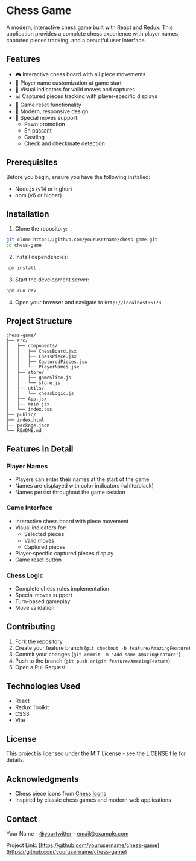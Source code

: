 # Chess Game

A modern, interactive chess game built with React and Redux. This application provides a complete chess experience with player names, captured pieces tracking, and a beautiful user interface.

## Features

- 🎮 Interactive chess board with all piece movements
- 👥 Player name customization at game start
- 🎯 Visual indicators for valid moves and captures
- 📊 Captured pieces tracking with player-specific displays
- 🔄 Game reset functionality
- 🎨 Modern, responsive design
- 🎯 Special moves support:
  - Pawn promotion
  - En passant
  - Castling
  - Check and checkmate detection

## Prerequisites

Before you begin, ensure you have the following installed:
- Node.js (v14 or higher)
- npm (v6 or higher)

## Installation

1. Clone the repository:
```bash
git clone https://github.com/yourusername/chess-game.git
cd chess-game
```

2. Install dependencies:
```bash
npm install
```

3. Start the development server:
```bash
npm run dev
```

4. Open your browser and navigate to `http://localhost:5173`

## Project Structure

```
chess-game/
├── src/
│   ├── components/
│   │   ├── ChessBoard.jsx
│   │   ├── ChessPiece.jsx
│   │   ├── CapturedPieces.jsx
│   │   └── PlayerNames.jsx
│   ├── store/
│   │   ├── gameSlice.js
│   │   └── store.js
│   ├── utils/
│   │   └── chessLogic.js
│   ├── App.jsx
│   ├── main.jsx
│   └── index.css
├── public/
├── index.html
├── package.json
└── README.md
```

## Features in Detail

### Player Names
- Players can enter their names at the start of the game
- Names are displayed with color indicators (white/black)
- Names persist throughout the game session

### Game Interface
- Interactive chess board with piece movement
- Visual indicators for:
  - Selected pieces
  - Valid moves
  - Captured pieces
- Player-specific captured pieces display
- Game reset button

### Chess Logic
- Complete chess rules implementation
- Special moves support
- Turn-based gameplay
- Move validation

## Contributing

1. Fork the repository
2. Create your feature branch (`git checkout -b feature/AmazingFeature`)
3. Commit your changes (`git commit -m 'Add some AmazingFeature'`)
4. Push to the branch (`git push origin feature/AmazingFeature`)
5. Open a Pull Request

## Technologies Used

- React
- Redux Toolkit
- CSS3
- Vite

## License

This project is licensed under the MIT License - see the LICENSE file for details.

## Acknowledgments

- Chess piece icons from [Chess Icons](https://github.com/lichess-org/lila/tree/master/public/piece)
- Inspired by classic chess games and modern web applications

## Contact

Your Name - [@yourtwitter](https://twitter.com/yourtwitter) - email@example.com

Project Link: [https://github.com/yourusername/chess-game](https://github.com/yourusername/chess-game) 
